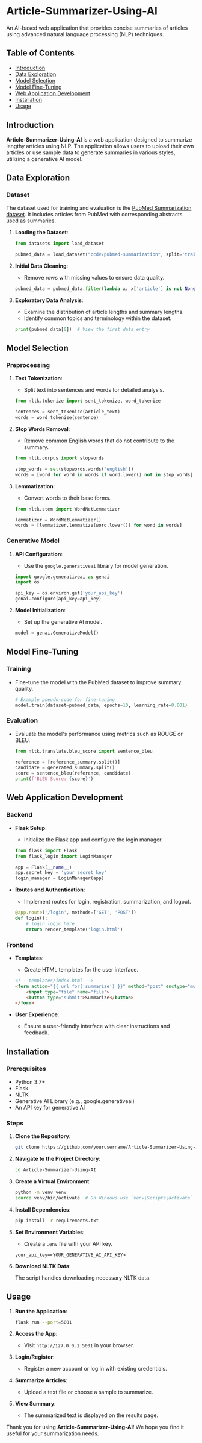 # Article-Summarizer-Using-AI

An AI-based web application that provides concise summaries of articles using advanced natural language processing (NLP) techniques.

## Table of Contents

- [Introduction](#introduction)
- [Data Exploration](#data-exploration)
- [Model Selection](#model-selection)
- [Model Fine-Tuning](#model-fine-tuning)
- [Web Application Development](#web-application-development)
- [Installation](#installation)
- [Usage](#usage)


## Introduction

**Article-Summarizer-Using-AI** is a web application designed to summarize lengthy articles using NLP. The application allows users to upload their own articles or use sample data to generate summaries in various styles, utilizing a generative AI model.

## Data Exploration

### Dataset

The dataset used for training and evaluation is the [PubMed Summarization dataset](https://huggingface.co/datasets/ccdv/pubmed-summarization). It includes articles from PubMed with corresponding abstracts used as summaries.

1. **Loading the Dataset**:

    ```python
    from datasets import load_dataset

    pubmed_data = load_dataset("ccdv/pubmed-summarization", split='train[:1000]')
    ```

2. **Initial Data Cleaning**:

    - Remove rows with missing values to ensure data quality.

    ```python
    pubmed_data = pubmed_data.filter(lambda x: x['article'] is not None and x['abstract'] is not None)
    ```

3. **Exploratory Data Analysis**:

    - Examine the distribution of article lengths and summary lengths.
    - Identify common topics and terminology within the dataset.

    ```python
    print(pubmed_data[0])  # View the first data entry
    ```

## Model Selection

### Preprocessing

1. **Text Tokenization**:

    - Split text into sentences and words for detailed analysis.

    ```python
    from nltk.tokenize import sent_tokenize, word_tokenize

    sentences = sent_tokenize(article_text)
    words = word_tokenize(sentence)
    ```

2. **Stop Words Removal**:

    - Remove common English words that do not contribute to the summary.

    ```python
    from nltk.corpus import stopwords

    stop_words = set(stopwords.words('english'))
    words = [word for word in words if word.lower() not in stop_words]
    ```

3. **Lemmatization**:

    - Convert words to their base forms.

    ```python
    from nltk.stem import WordNetLemmatizer

    lemmatizer = WordNetLemmatizer()
    words = [lemmatizer.lemmatize(word.lower()) for word in words]
    ```

### Generative Model

1. **API Configuration**:

    - Use the `google.generativeai` library for model generation.

    ```python
    import google.generativeai as genai
    import os

    api_key = os.environ.get('your_api_key')
    genai.configure(api_key=api_key)
    ```

2. **Model Initialization**:

    - Set up the generative AI model.

    ```python
    model = genai.GenerativeModel()
    ```

## Model Fine-Tuning

### Training

- Fine-tune the model with the PubMed dataset to improve summary quality.

    ```python
    # Example pseudo-code for fine-tuning
    model.train(dataset=pubmed_data, epochs=10, learning_rate=0.001)
    ```

### Evaluation

- Evaluate the model's performance using metrics such as ROUGE or BLEU.

    ```python
    from nltk.translate.bleu_score import sentence_bleu

    reference = [reference_summary.split()]
    candidate = generated_summary.split()
    score = sentence_bleu(reference, candidate)
    print(f'BLEU Score: {score}')
    ```

## Web Application Development

### Backend

- **Flask Setup**:

    - Initialize the Flask app and configure the login manager.

    ```python
    from flask import Flask
    from flask_login import LoginManager

    app = Flask(__name__)
    app.secret_key = 'your_secret_key'
    login_manager = LoginManager(app)
    ```

- **Routes and Authentication**:

    - Implement routes for login, registration, summarization, and logout.

    ```python
    @app.route('/login', methods=['GET', 'POST'])
    def login():
        # login logic here
        return render_template('login.html')
    ```

### Frontend

- **Templates**:

    - Create HTML templates for the user interface.

    ```html
    <!-- templates/index.html -->
    <form action="{{ url_for('summarize') }}" method="post" enctype="multipart/form-data">
        <input type="file" name="file">
        <button type="submit">Summarize</button>
    </form>
    ```

- **User Experience**:

    - Ensure a user-friendly interface with clear instructions and feedback.

## Installation

### Prerequisites

- Python 3.7+
- Flask
- NLTK
- Generative AI Library (e.g., google.generativeai)
- An API key for generative AI

### Steps

1. **Clone the Repository**:

    ```bash
    git clone https://github.com/yourusername/Article-Summarizer-Using-AI.git
    ```

2. **Navigate to the Project Directory**:

    ```bash
    cd Article-Summarizer-Using-AI
    ```

3. **Create a Virtual Environment**:

    ```bash
    python -m venv venv
    source venv/bin/activate  # On Windows use `venv\Scripts\activate`
    ```

4. **Install Dependencies**:

    ```bash
    pip install -r requirements.txt
    ```

5. **Set Environment Variables**:

    - Create a `.env` file with your API key.

    ```plaintext
    your_api_key=<YOUR_GENERATIVE_AI_API_KEY>
    ```

6. **Download NLTK Data**:

    The script handles downloading necessary NLTK data.

## Usage

1. **Run the Application**:

    ```bash
    flask run --port=5001
    ```

2. **Access the App**:

    - Visit `http://127.0.0.1:5001` in your browser.

3. **Login/Register**:

    - Register a new account or log in with existing credentials.

4. **Summarize Articles**:

    - Upload a text file or choose a sample to summarize.

5. **View Summary**:

    - The summarized text is displayed on the results page.


Thank you for using **Article-Summarizer-Using-AI**! We hope you find it useful for your summarization needs.
